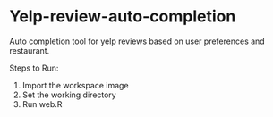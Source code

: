 # Yelp-review-auto-completion
Auto completion tool for yelp reviews based on user preferences and restaurant.

Steps to Run:
1) Import the workspace image
2) Set the working directory
3) Run web.R
